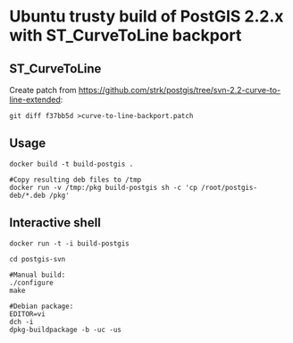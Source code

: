 Ubuntu trusty build of PostGIS 2.2.x with ST_CurveToLine backport
=================================================================

ST_CurveToLine
--------------

Create patch from https://github.com/strk/postgis/tree/svn-2.2-curve-to-line-extended:

	git diff f37bb5d >curve-to-line-backport.patch

Usage
-----

	docker build -t build-postgis .

	#Copy resulting deb files to /tmp
	docker run -v /tmp:/pkg build-postgis sh -c 'cp /root/postgis-deb/*.deb /pkg'


Interactive shell
-----------------

	docker run -t -i build-postgis

	cd postgis-svn

	#Manual build:
	./configure
	make

	#Debian package:
	EDITOR=vi
	dch -i
	dpkg-buildpackage -b -uc -us
